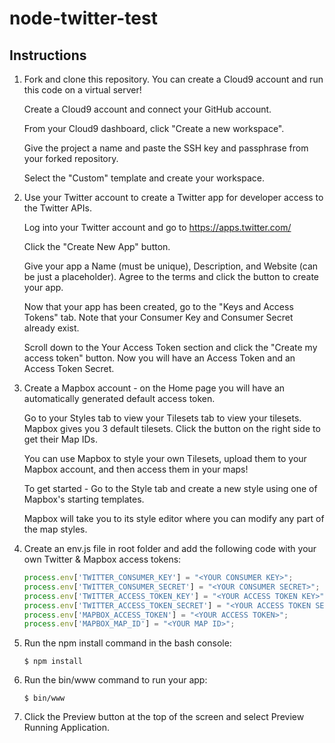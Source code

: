 # node-twitter-test

## Instructions

1. Fork and clone this repository.  You can create a Cloud9 account and run this code on a virtual server!

    Create a Cloud9 account and connect your GitHub account.

    From your Cloud9 dashboard, click "Create a new workspace".

    Give the project a name and paste the SSH key and passphrase from your forked repository.

    Select the "Custom" template and create your workspace.

2. Use your Twitter account to create a Twitter app for developer access to the Twitter APIs.

    Log into your Twitter account and go to https://apps.twitter.com/

    Click the "Create New App" button.

    Give your app a Name (must be unique), Description, and Website (can be just a placeholder).  Agree to the terms and click the button to create your 
    app.

    Now that your app has been created, go to the "Keys and Access Tokens" tab.  Note that your Consumer Key and Consumer Secret already exist.

    Scroll down to the Your Access Token section and click the "Create my access token" button.  Now you will have an Access Token and an Access Token Secret.

3. Create a Mapbox account - on the Home page you will have an automatically generated default access token.

    Go to your Styles tab to view your Tilesets tab to view your tilesets.  Mapbox gives you 3 default tilesets.  Click the button on the right side to get their Map IDs.

    You can use Mapbox to style your own Tilesets, upload them to your Mapbox account, and then access them in your maps!

    To get started - Go to the Style tab and create a new style using one of Mapbox's starting templates.

    Mapbox will take you to its style editor where you can modify any part of the map styles.

4. Create an env.js file in root folder and add the following code with your own Twitter & Mapbox access tokens:

    ```javascript
    process.env['TWITTER_CONSUMER_KEY'] = "<YOUR CONSUMER KEY>";
    process.env['TWITTER_CONSUMER_SECRET'] = "<YOUR CONSUMER SECRET>";
    process.env['TWITTER_ACCESS_TOKEN_KEY'] = "<YOUR ACCESS TOKEN KEY>";
    process.env['TWITTER_ACCESS_TOKEN_SECRET'] = "<YOUR ACCESS TOKEN SECRET>";
    process.env['MAPBOX_ACCESS_TOKEN'] = "<YOUR ACCESS TOKEN>";
    process.env['MAPBOX_MAP_ID'] = "<YOUR MAP ID>";
    ```

5. Run the npm install command in the bash console:

    ```
    $ npm install
    ```

6. Run the bin/www command to run your app:

    ```
    $ bin/www
    ```

7. Click the Preview button at the top of the screen and select Preview Running Application.
